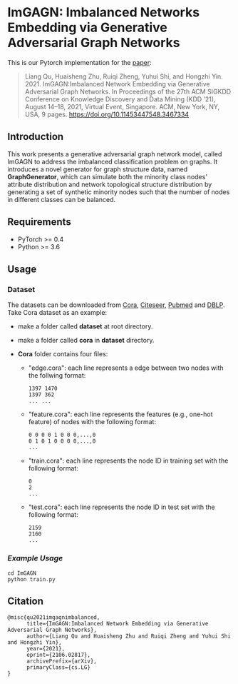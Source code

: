 
# ImGAGN: Imbalanced Networks Embedding via Generative Adversarial Graph Networks

This is our Pytorch implementation for the [paper](https://arxiv.org/abs/2106.02817):

> Liang Qu, Huaisheng Zhu, Ruiqi Zheng, Yuhui Shi, and Hongzhi Yin. 2021. ImGAGN:Imbalanced Network Embedding via Generative Adversarial Graph Networks. In Proceedings of the 27th ACM SIGKDD Conference on Knowledge Discovery and Data Mining (KDD ’21), August 14–18, 2021, Virtual Event, Singapore. ACM, New York, NY, USA, 9 pages. https://doi.org/10.11453447548.3467334

## Introduction

This work presents a generative adversarial graph network model, called ImGAGN to address the imbalanced classification problem on graphs. It introduces a novel generator for graph structure data, named **GraphGenerator**, which can simulate both the minority class nodes’ attribute distribution and network topological structure distribution by generating a set of synthetic minority nodes such that the number of nodes in different classes can be balanced. 

## Requirements

+ PyTorch >= 0.4 
+ Python >= 3.6

## Usage

### Dataset

The datasets can be downloaded from [Cora](https://relational.fit.cvut.cz/dataset/CORA), [Citeseer](https://linqs.soe.ucsc.edu/data), [Pubmed](https://linqs.soe.ucsc.edu/data) and [DBLP](https://www.aminer.cn/citation#b541). Take Cora dataset as an example:

- make a folder called **dataset** at root directory.

- make a folder called **cora** in **dataset** directory.

- **Cora** folder contains four files:

  - "edge.cora": each line represents a edge between two nodes with the follwing format:

    ```
    1397 1470
    1397 362
    ... ...
    ```

  - "feature.cora": each line represents the features (e.g., one-hot feature) of nodes with the following format:

    ```
    0 0 0 0 1 0 0 0,...,0
    0 1 0 1 0 0 0 0,...,0
    ...
    ```

  - "train.cora": each line represents the node ID in training set with the following format:

    ```
    0
    2
    ...
    ```

  - "test.cora": each line represents the node ID in test set with the following format:

    ```
    2159
    2160
    ...
    ```

### *Example Usage*

```
cd ImGAGN
python train.py
```

## Citation

```
@misc{qu2021imgagnimbalanced,
      title={ImGAGN:Imbalanced Network Embedding via Generative Adversarial Graph Networks}, 
      author={Liang Qu and Huaisheng Zhu and Ruiqi Zheng and Yuhui Shi and Hongzhi Yin},
      year={2021},
      eprint={2106.02817},
      archivePrefix={arXiv},
      primaryClass={cs.LG}
}
```





